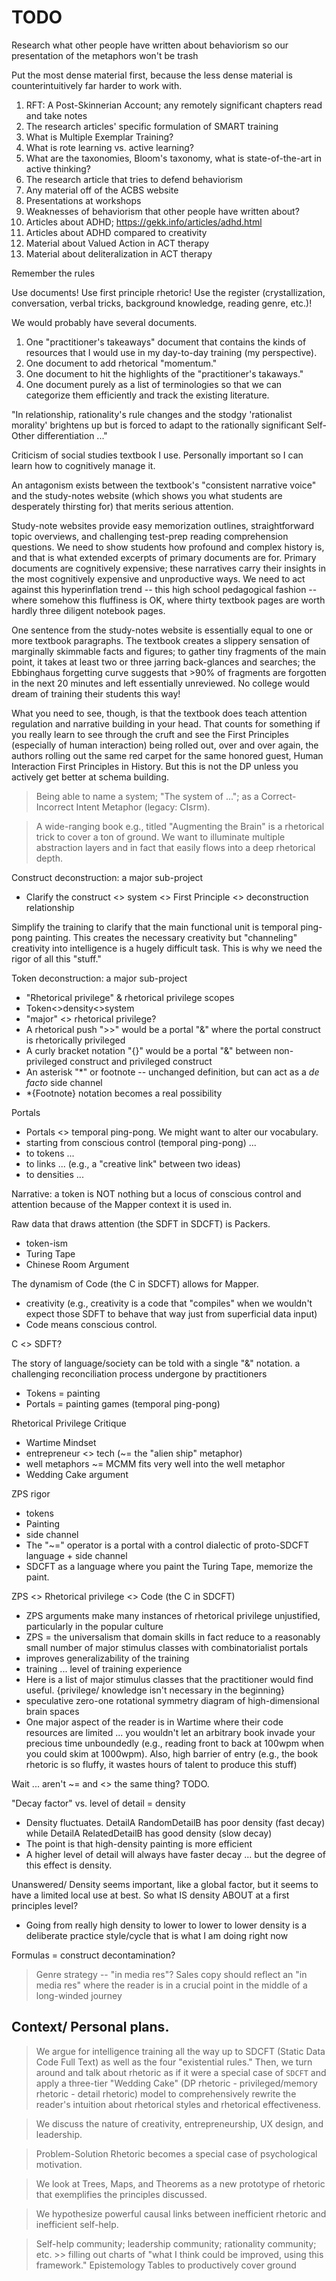 # TODO

Research what other people have written about behaviorism so our presentation of the metaphors won't be trash

Put the most dense material first, because the less dense material is counterintuitively far harder to work with.

1. RFT: A Post-Skinnerian Account; any remotely significant chapters read and take notes
2. The research articles' specific formulation of SMART training
3. What is Multiple Exemplar Training?
4. What is rote learning vs. active learning?
5. What are the taxonomies, Bloom's taxonomy, what is state-of-the-art in active thinking?
6. The research article that tries to defend behaviorism
7. Any material off of the ACBS website
8. Presentations at workshops
9. Weaknesses of behaviorism that other people have written about?
10. Articles about ADHD; https://gekk.info/articles/adhd.html
11. Articles about ADHD compared to creativity
12. Material about Valued Action in ACT therapy
13. Material about deliteralization in ACT therapy

Remember the rules

Use documents! Use first principle rhetoric! Use the register (crystallization, conversation, verbal tricks, background knowledge, reading genre, etc.)!

We would probably have several documents.
1. One "practitioner's takeaways" document that contains the kinds of resources that I would use in my day-to-day training (my perspective).
2. One document to add rhetorical "momentum."
3. One document to hit the highlights of the "practitioner's takaways."
4. One document purely as a list of terminologies so that we can categorize them efficiently and track the existing literature.

"In relationship, rationality's rule changes and the stodgy 'rationalist morality' brightens up but is forced to adapt to the rationally significant Self-Other differentiation ..."

Criticism of social studies textbook I use. Personally important so I can learn how to cognitively manage it.

An antagonism exists between the textbook's "consistent narrative voice" and the study-notes website (which shows you what students are desperately thirsting for) that merits serious attention.

Study-note websites provide easy memorization outlines, straightforward topic overviews, and challenging test-prep reading comprehension questions. We need to show students how profound and complex history is, and that is what extended excerpts of primary documents are for. Primary documents are cognitively expensive; these narratives carry their insights in the most cognitively expensive and unproductive ways. We need to act against this hyperinflation trend -- this high school pedagogical fashion -- where somehow this fluffiness is OK, where thirty textbook pages are worth hardly three diligent notebook pages.

One sentence from the study-notes website is essentially equal to one or more textbook paragraphs. The textbook creates a slippery sensation of marginally skimmable facts and figures; to gather tiny fragments of the main point, it takes at least two or three jarring back-glances and searches; the Ebbinghaus forgetting curve suggests that >90% of fragments are forgotten in the next 20 minutes and left essentially unreviewed. No college would dream of training their students this way!

What you need to see, though, is that the textbook does teach attention regulation and narrative building in your head. That counts for something if you really learn to see through the cruft and see the First Principles (especially of human interaction) being rolled out, over and over again, the authors rolling out the same red carpet for the same honored guest, Human Interaction First Principles in History. But this is not the DP unless you actively get better at schema building.

> Being able to name a system; "The system of ..."; as a Correct-Incorrect Intent Metaphor (legacy: CIsrm).

> A wide-ranging book e.g., titled "Augmenting the Brain" is a rhetorical trick to cover a ton of ground. We want to illuminate multiple abstraction layers and in fact that easily flows into a deep rhetorical depth.

Construct deconstruction: a major sub-project

- Clarify the construct <> system <> First Principle <> deconstruction relationship

Simplify the training to clarify that the main functional unit is temporal ping-pong painting. This creates the necessary creativity but "channeling" creativity into intelligence is a hugely difficult task. This is why we need the rigor of all this "stuff."

Token deconstruction: a major sub-project

- "Rhetorical privilege" & rhetorical privilege scopes
- Token<>density<>system
- "major" <> rhetorical privilege?
- A rhetorical push ">>" would be a portal "&" where the portal construct is rhetorically privileged
- A curly bracket notation "{}" would be a portal "&" between non-privileged construct and privileged construct
- An asterisk "*" or footnote -- unchanged definition, but can act as a _de facto_ side channel
- *{Footnote} notation becomes a real possibility

Portals

- Portals <> temporal ping-pong. We might want to alter our vocabulary.
- starting from conscious control (temporal ping-pong) ...
- to tokens ...
- to links ... (e.g., a "creative link" between two ideas)
- to densities ...



Narrative: a token is NOT nothing but a locus of conscious control and attention because of the Mapper context it is used in.

Raw data that draws attention (the SDFT in SDCFT) is Packers.

- token-ism
- Turing Tape
- Chinese Room Argument

The dynamism of Code (the C in SDCFT) allows for Mapper.

- creativity (e.g., creativity is a code that "compiles" when we wouldn't expect those SDFT to behave that way just from superficial data input)
- Code means conscious control.

C <> SDFT?

The story of language/society can be told with a single "&" notation. a challenging reconciliation process undergone by practitioners

- Tokens = painting
- Portals = painting games (temporal ping-pong)

Rhetorical Privilege Critique

- Wartime Mindset
- entrepreneur <> tech (~= the "alien ship" metaphor)
- well metaphors ~= MCMM fits very well into the well metaphor
- Wedding Cake argument

ZPS rigor

- tokens
- Painting
- side channel
- The "~=" operator is a portal with a control dialectic of proto-SDCFT language + side channel
- SDCFT as a language where you paint the Turing Tape, memorize the paint.

ZPS <> Rhetorical privilege <> Code (the C in SDCFT)

- ZPS arguments make many instances of rhetorical privilege unjustified, particularly in the popular culture
- ZPS = the universalism that domain skills in fact reduce to a reasonably small number of major stimulus classes with combinatorialist portals
- improves generalizability of the training
- training ... level of training experience
- Here is a list of major stimulus classes that the practitioner would find useful. {privilege/ knowledge isn't necessary in the beginning}
- speculative zero-one rotational symmetry diagram of high-dimensional brain spaces
- One major aspect of the reader is in Wartime where their code resources are limited ... you wouldn't let an arbitrary book invade your precious time unboundedly (e.g., reading front to back at 100wpm when you could skim at 1000wpm). Also, high barrier of entry (e.g., the book rhetoric is so fluffy, it wastes hours of talent to produce this stuff)

Wait ... aren't ~= and <> the same thing? TODO.

"Decay factor" vs. level of detail = density

- Density fluctuates. DetailA RandomDetailB has poor density (fast decay) while DetailA RelatedDetailB has good density (slow decay)
- The point is that high-density painting is more efficient
- A higher level of detail will always have faster decay ... but the degree of this effect is density.

Unanswered/ Density seems important, like a global factor, but it seems to have a limited local use at best. So what IS density ABOUT at a first principles level?

- Going from really high density to lower to lower to lower density is a deliberate practice style/cycle that is what I am doing right now

Formulas = construct decontamination?

> Genre strategy -- "in media res"? Sales copy should reflect an "in media res" where the reader is in a crucial point in the middle of a long-winded journey

## Context/ Personal plans.

> We argue for intelligence training all the way up to SDCFT (Static Data Code Full Text) as well as the four "existential rules." Then, we turn around and talk about rhetoric as if it were a special case of `SDCFT` and apply a three-tier "Wedding Cake" (DP rhetoric - privileged/memory rhetoric - detail rhetoric) model to comprehensively rewrite the reader's intuition about rhetorical styles and rhetorical effectiveness.

> We discuss the nature of creativity, entrepreneurship, UX design, and leadership.

> Problem-Solution Rhetoric becomes a special case of psychological motivation.

> We look at Trees, Maps, and Theorems as a new prototype of rhetoric that exemplifies the principles discussed.

> We hypothesize powerful causal links between inefficient rhetoric and inefficient self-help.

> Self-help community; leadership community; rationality community; etc. >> filling out charts of "what I think could be improved, using this framework." Epistemology Tables to productively cover ground
